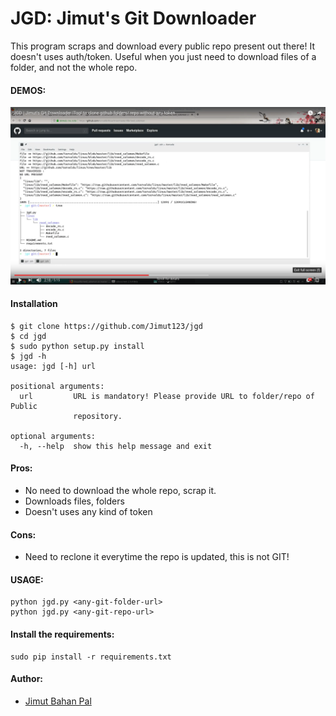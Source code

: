 # JGD: Jimut's Git Downloader

This program scraps and download every public repo present out there!
It doesn't uses auth/token. Useful when you just need to download files of a folder, and not the whole repo.


#### DEMOS:

<a href="https://www.youtube.com/watch?v=jq9o54D2ySo" alt="YT video" target="_blank"><img src="img/jgd.png" alt="jgd youtube image"></a>

#### Installation

```
$ git clone https://github.com/Jimut123/jgd
$ cd jgd
$ sudo python setup.py install
$ jgd -h
usage: jgd [-h] url

positional arguments:
  url         URL is mandatory! Please provide URL to folder/repo of Public
              repository.

optional arguments:
  -h, --help  show this help message and exit

```



#### Pros:
* No need to download the whole repo, scrap it.
* Downloads files, folders 
* Doesn't uses any kind of token

#### Cons:
* Need to reclone it everytime the repo is updated, this is not GIT!


#### USAGE:
```
python jgd.py <any-git-folder-url>
python jgd.py <any-git-repo-url>
```
#### Install the requirements:
```
sudo pip install -r requirements.txt
```


#### Author:
* [Jimut Bahan Pal](https://jimut123.github.io)
